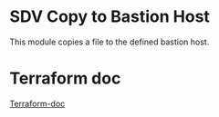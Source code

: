 
# SDV Copy to Bastion Host

This module copies a file to the defined bastion host.

# Terraform doc

[Terraform-doc](terraform-doc.md)

